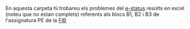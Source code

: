 En aquesta carpeta hi trobareu els problemes del [e-status](https://ka.upc.edu/usuarios/login) resolts en excel (noteu que no estan complets) referents als blocs B1, B2 i B3 de l'assignatura PE de la [FIB](https://fib.upc.edu/)
